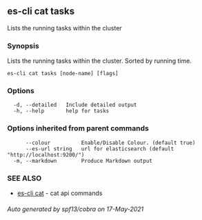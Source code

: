 ## es-cli cat tasks

Lists the running tasks within the cluster

### Synopsis

Lists the running tasks within the cluster. Sorted by running time.


```
es-cli cat tasks [node-name] [flags]
```

### Options

```
  -d, --detailed   Include detailed output
  -h, --help       help for tasks
```

### Options inherited from parent commands

```
      --colour          Enable/Disable Colour. (default true)
      --es-url string   url for elasticsearch (default "http://localhost:9200/")
  -m, --markdown        Produce Markdown output
```

### SEE ALSO

* [es-cli cat](es-cli_cat.md)	 - cat api commands

###### Auto generated by spf13/cobra on 17-May-2021
